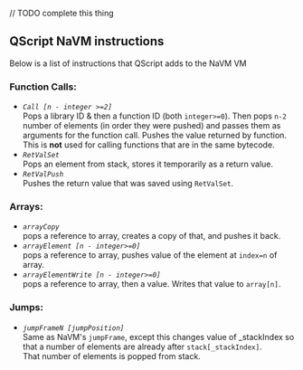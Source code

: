 // TODO complete this thing

## QScript NaVM instructions

Below is a list of instructions that QScript adds to the NaVM VM

### Function Calls:
* _`Call [n - integer >=2]`_  
Pops a library ID & then a function ID (both `integer>=0`). Then pops `n-2` number of elements (in order they were pushed) and passes them as arguments for the function call. Pushes the value returned by function.  
This is **not** used for calling functions that are in the same bytecode.
* _`RetValSet`_  
Pops an element from stack, stores it temporarily as a return value.
* _`RetValPush`_  
Pushes the return value that was saved using `RetValSet`.

### Arrays:
* _`arrayCopy`_  
pops a reference to array, creates a copy of that, and pushes it back.
* _`arrayElement [n - integer>=0]`_  
pops a reference to array, pushes value of the element at `index=n` of array.
* _`arrayElementWrite [n - integer>=0]`_  
pops a reference to array, then a value. Writes that value to `array[n]`.

### Jumps:
* _`jumpFrameN [jumpPosition]`_  
Same as NaVM's `jumpFrame`, except this changes value of _stackIndex so that a number of elements are already after `stack[_stackIndex]`.  
That number of elements is popped from stack.